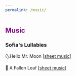 ```yaml
---
permalink: /music/
---
```


## <span style="color:purple">Music</span>

### Sofia's Lullabies

🌜Hello Mr. Moon [[sheet music](/assets/hello_mr_moon.pdf)]

🍃 A Fallen Leaf [[sheet music](/assets/fallen_leaf.pdf)]